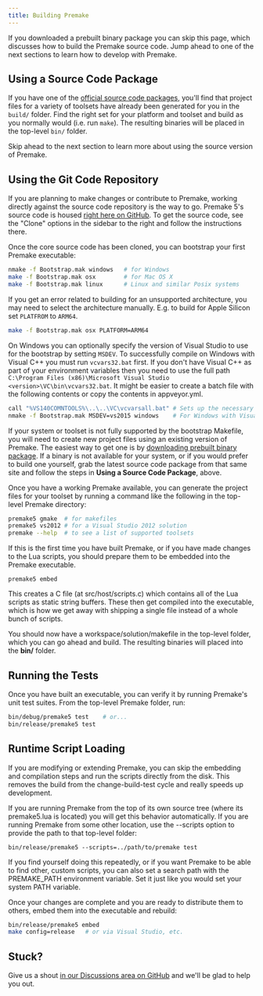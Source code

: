 ```yaml
---
title: Building Premake
---
```



If you downloaded a prebuilt binary package you can skip this page, which discusses how to build the Premake source code. Jump ahead to one of the next sections to learn how to develop with Premake.

## Using a Source Code Package ##

If you have one of the [official source code packages](/download), you'll find that project files for a variety of toolsets have already been generated for you in the `build/` folder. Find the right set for your platform and toolset and build as you normally would  (i.e. run `make`). The resulting binaries will be placed in the top-level `bin/` folder.

Skip ahead to the next section to learn more about using the source version of Premake.


## Using the Git Code Repository ##

If you are planning to make changes or contribute to Premake, working directly against the source code repository is the way to go. Premake 5's source code is housed [right here on GitHub](https://github.com/premake/premake-core). To get the source code, see the "Clone" options in the sidebar to the right and follow the instructions there.

Once the core source code has been cloned, you can bootstrap your first Premake executable:

```bash
nmake -f Bootstrap.mak windows   # for Windows
make -f Bootstrap.mak osx        # for Mac OS X
make -f Bootstrap.mak linux      # Linux and similar Posix systems
```

If you get an error related to building for an unsupported architecture, you may need to select the architecture manually. E.g. to build for Apple Silicon set `PLATFROM` to `ARM64`.

```bash
make -f Bootstrap.mak osx PLATFORM=ARM64
```

On Windows you can optionally specify the version of Visual Studio to use for the bootstrap by setting `MSDEV`. To successfully compile on Windows with Visual C++ you must run `vcvars32.bat` first. If you don't have Visual C++ as part of your environment variables then you need to use the full path `C:\Program Files (x86)\Microsoft Visual Studio <version>\VC\bin\vcvars32.bat`. It might be easier to create a batch file with the following contents or copy the contents in appveyor.yml.

```bash
call "%VS140COMNTOOLS%\..\..\VC\vcvarsall.bat" # Sets up the necessary environment variables for nmake to run
nmake -f Bootstrap.mak MSDEV=vs2015 windows    # For Windows with Visual Studio 2015.
```

If your system or toolset is not fully supported by the bootstrap Makefile, you will need to create new project files using an existing version of Premake. The easiest way to get one is by [downloading prebuilt binary package](/download). If a binary is not available for your system, or if you would prefer to build one yourself, grab the latest source code package from that same site and follow the steps in **Using a Source Code Package**, above.

Once you have a working Premake available, you can generate the project files for your toolset by running a command like the following in the top-level Premake directory:

```bash
premake5 gmake  # for makefiles
premake5 vs2012 # for a Visual Studio 2012 solution
premake --help  # to see a list of supported toolsets
```

If this is the first time you have built Premake, or if you have made changes to the Lua scripts, you should prepare them to be embedded into the Premake executable.

```
premake5 embed
```

This creates a C file (at src/host/scripts.c) which contains all of the Lua scripts as static string buffers. These then get compiled into the executable, which is how we get away with shipping a single file instead of a whole bunch of scripts.

You should now have a workspace/solution/makefile in the top-level folder, which you can go ahead and build. The resulting binaries will placed into the **bin/** folder.


## Running the Tests ##

Once you have built an executable, you can verify it by running Premake's unit test suites. From the top-level Premake folder, run:

```bash
bin/debug/premake5 test    # or...
bin/release/premake5 test
```

## Runtime Script Loading ##

If you are modifying or extending Premake, you can skip the embedding and compilation steps and run the scripts directly from the disk. This removes the build from the change-build-test cycle and really speeds up development.

If you are running Premake from the top of its own source tree (where its  premake5.lua is located) you will get this behavior automatically. If you are running Premake from some other location, use the --scripts option to provide the path to that top-level folder:

```
bin/release/premake5 --scripts=../path/to/premake test
```

If you find yourself doing this repeatedly, or if you want Premake to be able to find other, custom scripts, you can also set a search path with the PREMAKE_PATH environment variable. Set it just like you would set your system PATH variable.

Once your changes are complete and you are ready to distribute them to others, embed them into the executable and rebuild:

```bash
bin/release/premake5 embed
make config=release   # or via Visual Studio, etc.
```

## Stuck? ##

Give us a shout [in our Discussions area on GitHub](https://github.com/premake/premake-core/discussions) and we'll be glad to help you out.
